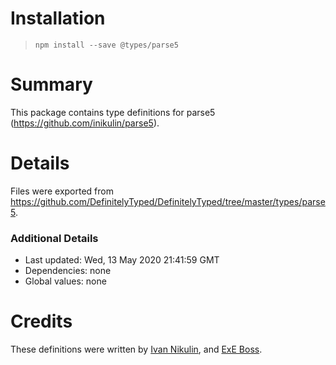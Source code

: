 Installation
============

> `npm install --save @types/parse5`

Summary
=======

This package contains type definitions for parse5 (https://github.com/inikulin/parse5).

Details
=======

Files were exported from https://github.com/DefinitelyTyped/DefinitelyTyped/tree/master/types/parse5.

### Additional Details

-   Last updated: Wed, 13 May 2020 21:41:59 GMT
-   Dependencies: none
-   Global values: none

Credits
=======

These definitions were written by [Ivan Nikulin](https://github.com/inikulin), and [ExE Boss](https://github.com/ExE-Boss).
